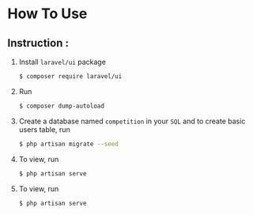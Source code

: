 # How To Use
## Instruction :
1. Install `laravel/ui` package

    ```sh
    $ composer require laravel/ui
    ```
2. Run
    ```sh
    $ composer dump-autoload
    ```
3. Create a database named `competition` in your `SQL` and to create basic users table, run
    ```sh
    $ php artisan migrate --seed
    ``` 
5. To view, run 
    ```sh
    $ php artisan serve
    ``` 
5. To view, run 
    ```sh
    $ php artisan serve
    ``` 
